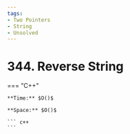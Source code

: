 ```yaml
---
tags:
- Two Pointers
- String
- Unsolved
---
```



# 344. Reverse String

=== "C++"

    **Time:** $O()$

    **Space:** $O()$

    ``` c++
    ```